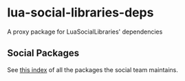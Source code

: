 # lua-social-libraries-deps
A proxy package for LuaSocialLibraries' dependencies

## Social Packages

See [this index](https://confluence.rbx.com/pages/viewpage.action?pageId=244706438) of all the packages the social team maintains.
